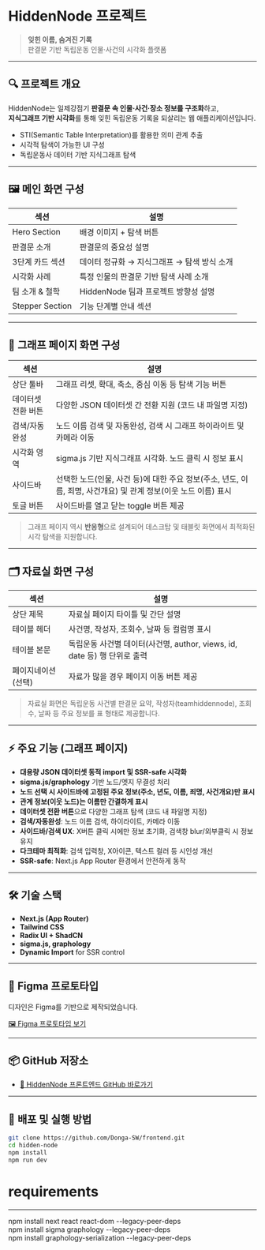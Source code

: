 # HiddenNode 프로젝트

> **잊힌 이름, 숨겨진 기록**  
> 판결문 기반 독립운동 인물·사건의 시각화 플랫폼

---

## 🔍 프로젝트 개요

HiddenNode는 일제강점기 **판결문 속 인물·사건·장소 정보를 구조화**하고,  
**지식그래프 기반 시각화**를 통해 잊힌 독립운동 기록을 되살리는 웹 애플리케이션입니다.

- STI(Semantic Table Interpretation)를 활용한 의미 관계 추출
- 시각적 탐색이 가능한 UI 구성
- 독립운동사 데이터 기반 지식그래프 탐색

---

## 🖼️ 메인 화면 구성

| 섹션 | 설명 |
|------|------|
| Hero Section | 배경 이미지 + 탐색 버튼 |
| 판결문 소개 | 판결문의 중요성 설명 |
| 3단계 카드 섹션 | 데이터 정규화 → 지식그래프 → 탐색 방식 소개 |
| 시각화 사례 | 특정 인물의 판결문 기반 탐색 사례 소개 |
| 팀 소개 & 철학 | HiddenNode 팀과 프로젝트 방향성 설명 |
| Stepper Section | 기능 단계별 안내 섹션 |

---

## 🧭 그래프 페이지 화면 구성

| 섹션 | 설명 |
|------|------|
| 상단 툴바 | 그래프 리셋, 확대, 축소, 중심 이동 등 탐색 기능 버튼 |
| 데이터셋 전환 버튼 | 다양한 JSON 데이터셋 간 전환 지원 (코드 내 파일명 지정) |
| 검색/자동완성 | 노드 이름 검색 및 자동완성, 검색 시 그래프 하이라이트 및 카메라 이동 |
| 시각화 영역 | sigma.js 기반 지식그래프 시각화. 노드 클릭 시 정보 표시 |
| 사이드바 | 선택한 노드(인물, 사건 등)에 대한 주요 정보(주소, 년도, 이름, 죄명, 사건개요) 및 관계 정보(이웃 노드 이름) 표시 |
| 토글 버튼 | 사이드바를 열고 닫는 toggle 버튼 제공 |

> 그래프 페이지 역시 **반응형**으로 설계되어 데스크탑 및 태블릿 화면에서 최적화된 시각 탐색을 지원합니다.

---

## 🗂️ 자료실 화면 구성

| 섹션 | 설명 |
|------|------|
| 상단 제목 | 자료실 페이지 타이틀 및 간단 설명 |
| 테이블 헤더 | 사건명, 작성자, 조회수, 날짜 등 컬럼명 표시 |
| 테이블 본문 | 독립운동 사건별 데이터(사건명, author, views, id, date 등) 행 단위로 출력 |
| 페이지네이션(선택) | 자료가 많을 경우 페이지 이동 버튼 제공 |

> 자료실 화면은 독립운동 사건별 판결문 요약, 작성자(teamhiddennode), 조회수, 날짜 등 주요 정보를 표 형태로 제공합니다.

---

## ⚡ 주요 기능 (그래프 페이지)

- **대용량 JSON 데이터셋 동적 import 및 SSR-safe 시각화**
- **sigma.js/graphology** 기반 노드/엣지 무결성 처리
- **노드 선택 시 사이드바에 고정된 주요 정보(주소, 년도, 이름, 죄명, 사건개요)만 표시**
- **관계 정보(이웃 노드)는 이름만 간결하게 표시**
- **데이터셋 전환 버튼**으로 다양한 그래프 탐색 (코드 내 파일명 지정)
- **검색/자동완성**: 노드 이름 검색, 하이라이트, 카메라 이동
- **사이드바/검색 UX**: X버튼 클릭 시에만 정보 초기화, 검색창 blur/외부클릭 시 정보 유지
- **다크테마 최적화**: 검색 입력창, X아이콘, 텍스트 컬러 등 시인성 개선
- **SSR-safe**: Next.js App Router 환경에서 안전하게 동작


---

## 🛠️ 기술 스택

- **Next.js (App Router)**
- **Tailwind CSS**
- **Radix UI + ShadCN**
- **sigma.js, graphology**
- **Dynamic Import** for SSR control

---

## 🧩 Figma 프로토타입

디자인은 Figma를 기반으로 제작되었습니다.

[🖼️ Figma 프로토타입 보기](https://www.figma.com/design/nUWkq3RUz0uDMKt7DdBsbx/%EB%8F%85%EB%A6%BD%ED%8C%90%EA%B2%B0%EB%AC%B8?node-id=168-412&p=f&t=YUW3n9AmeuGdd019-0)

---

## 📦 GitHub 저장소

- [🔗 HiddenNode 프론트엔드 GitHub 바로가기](https://github.com/dau-J/frontend-hiddennode.git)

---

## 🚀 배포 및 실행 방법

```bash
git clone https://github.com/Donga-SW/frontend.git
cd hidden-node
npm install
npm run dev
```

# requirements
-----------------------------------------------------------------------
npm install next react react-dom --legacy-peer-deps <br>
npm install sigma graphology --legacy-peer-deps <br>
npm install graphology-serialization --legacy-peer-deps